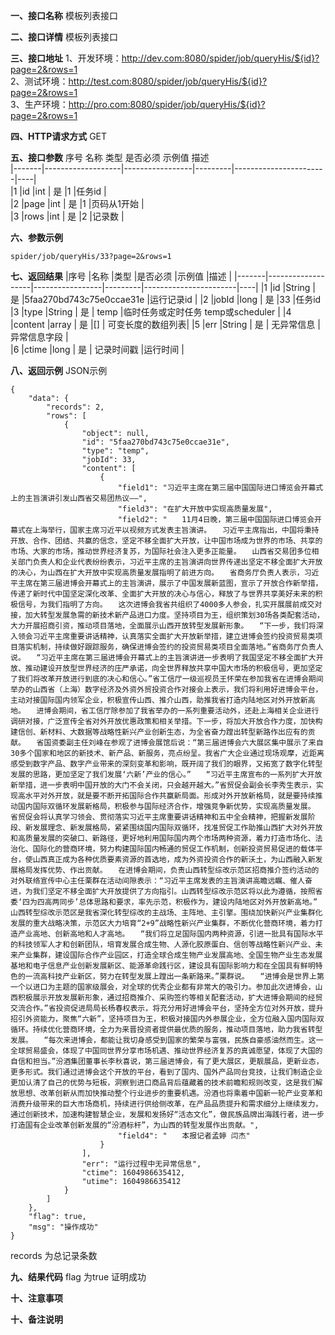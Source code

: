 **一、接口名称**
模板列表接口  

**二、接口详情**
模板列表接口  

**三、接口地址**
1、开发环境：http://dev.com:8080/spider/job/queryHis/${id}?page=2&rows=1       
2、测试环境：http://test.com:8080/spider/job/queryHis/${id}?page=2&rows=1       
3、生产环境：http://pro.com:8080/spider/job/queryHis/${id}?page=2&rows=1       

**四、HTTP请求方式**
GET

**五、接口参数**
序号	名称	类型	是否必须	示例值	描述  
|-------|-------------------|-----------------|---------|-----------------------|----|  
|1	|id	            |int             | 是	        |1	                    |任务id |  
|2	|page	            |int             | 是	        |1	                    |页码从1开始 |  
|3	|rows	     |int          | 是	        |2                    |记录数 |  


**六、参数示例**


    spider/job/queryHis/33?page=2&rows=1    

**七、返回结果**
|序号	|名称	            |类型              |是否必须	|示例值	                |描述 |
|-------|-------------------|-----------------|---------|-----------------------|----|
|1	|id	            |String             | 是	        |5faa270bd743c75e0ccae31e	                    |运行记录id |
|2	|jobId	     |long          | 是	        |33                    |任务id
|3  |type  |String          | 是         |    temp        |临时任务或定时任务 temp或scheduler | 
|4	|content	     |array          | 是	        |[]                   | 可变长度的数组列表|
|5  |err  |String          | 是         |    无异常信息        |异常信息字段 |  
|6  |ctime  |long          | 是         |    记录时间戳        |运行时间 |  

**八、返回示例**
JSON示例  

  
    {
        "data": {
            "records": 2,
            "rows": [
                {
                    "object": null,
                    "id": "5faa270bd743c75e0ccae31e",
                    "type": "temp",
                    "jobId": 33,
                    "content": [
                        {
                            "field1": "习近平主席在第三届中国国际进口博览会开幕式上的主旨演讲引发山西省交易团热议——",
                            "field3": "在扩大开放中实现高质量发展",
                            "field2": "　　11月4日晚，第三届中国国际进口博览会开幕式在上海举行，国家主席习近平以视频方式发表主旨演讲。　　习近平主席指出，中国将秉持开放、合作、团结、共赢的信念，坚定不移全面扩大开放，让中国市场成为世界的市场、共享的市场、大家的市场，推动世界经济复苏，为国际社会注入更多正能量。　　山西省交易团多位相关部门负责人和企业代表纷纷表示，习近平主席的主旨演讲向世界传递出坚定不移全面扩大开放的决心，为山西在扩大开放中实现高质量发展指明了前进方向。　　省商务厅负责人表示，习近平主席在第三届进博会开幕式上的主旨演讲，展示了中国发展新蓝图，宣示了开放合作新举措，传递了新时代中国坚定深化改革、全面扩大开放的决心与信心，释放了与世界共享美好未来的积极信号，为我们指明了方向。　　这次进博会我省共组织了4000多人参会，扎实开展展前成交对接，加大转型发展急需的新技术新产品进口力度。坚持项目为王，组织策划30场各类配套活动，大力开展招商引资，推动项目落地，全面展示山西开放转型发展新形象。　　“下一步，我们将深入领会习近平主席重要讲话精神，认真落实全面扩大开放新举措，建立进博会签约投资贸易类项目落实机制，持续做好跟踪服务，确保进博会签约的投资贸易类项目全面落地。”省商务厅负责人说。　　“习近平主席在第三届进博会开幕式上的主旨演讲进一步表明了我国坚定不移全面扩大开放、推动建设开放型世界经济的庄严承诺，向全世界释放共享中国大市场的积极信号，更加坚定了我们将改革开放进行到底的决心和信心。”省工信厅一级巡视员王怀荣在参加我省在进博会期间举办的山西省（上海）数字经济及外资外贸投资合作对接会上表示，我们将利用好进博会平台，主动对接国际国内领军企业，积极宣传山西、推介山西，助推我省打造内陆地区对外开放新高地。　　进博会期间，省工信厅除参加了我省举办的一系列重要活动外，还赴上海相关企业进行调研对接，广泛宣传全省对外开放优惠政策和相关举措。下一步，将加大开放合作力度，加快构建信创、新材料、大数据等战略性新兴产业创新生态，为全省奋力蹚出转型新路作出应有的贡献。　　省国资委副主任刘峰在参观了进博会展馆后说：“第三届进博会六大展区集中展示了来自30多个国家和地区的新技术、新产品、新服务，亮点纷呈。我省广大企业通过现场观摩，近距离感受到数字产品、数字产业带来的深刻变革和影响，既开阔了我们的眼界，又拓宽了数字化转型发展的思路，更加坚定了我们发展‘六新’产业的信心。”　　“习近平主席宣布的一系列扩大开放新举措，进一步表明中国开放的大门不会关闭，只会越开越大。”省贸促会副会长李秀生表示，实现高水平对外开放，就是要不断开拓国际合作共赢新局面。形成对外开放新格局，就是要持续推动国内国际双循环发展新格局，积极参与国际经济合作，增强竞争新优势，实现高质量发展。　　省贸促会将认真学习领会、贯彻落实习近平主席重要讲话精神和五中全会精神，把握新发展阶段、新发展理念、新发展格局，紧紧围绕国内国际双循环，找准贸促工作助推山西扩大对外开放和高质量发展的突破口、新路径，更好地利用国际国内两个市场两种资源，着力打造市场化、法治化、国际化的营商环境，努力构建国际国内畅通的贸促工作机制，创新投资贸易促进的载体平台，使山西真正成为各种优质要素资源的首选地，成为外资投资合作的新沃土，为山西融入新发展格局发挥优势、作出贡献。　　在进博会期间，负责山西转型综改示范区招商推介签约活动的对外联络宣传中心主任栗群在活动间隙表示：“习近平主席发表的主旨演讲高瞻远瞩、催人奋进，为我们坚定不移全面扩大开放提供了方向指引。山西转型综改示范区将以此为遵循，按照省委‘四为四高两同步’总体思路和要求，率先示范，积极作为，建设内陆地区对外开放新高地。”　　山西转型综改示范区是我省深化转型综改的主战场、主阵地、主引擎。围绕加快新兴产业集群化发展的重大战略决策，示范区大力培育“2+9”战略性新兴产业集群，不断优化营商环境，着力打造产业高地、创新高地和人才高地。　　“我们将立足国际国内两种资源，引进一批具有国际水平的科技领军人才和创新团队，培育发展合成生物、人源化胶原蛋白、信创等战略性新兴产业、未来产业集群，建设国际合作产业园区，打造全球合成生物产业发展高地、全国生物产业生态发展基地和电子信息产业创新发展新区、能源革命践行区，建设具有国际影响力和在全国具有鲜明特色的一流高科技产业新区，努力在转型发展上蹚出一条新路来。”栗群说。　　“进博会是世界上第一个以进口为主题的国家级展会，对全球的优秀企业都有非常大的吸引力。参加此次进博会，山西积极展示开放发展新形象，通过招商推介、采购签约等相关配套活动，扩大进博会期间的经贸交流合作。”省投资促进局局长杨春权表示，将充分用好进博会平台，坚持全方位对外开放，提升招引外资能力，聚焦“六新”，坚持项目为王，积极对接国内外参展企业，全方位融入国内国际双循环。持续优化营商环境，全力为来晋投资者提供最优质的服务，推动项目落地，助力我省转型发展。　　“每次来进博会，都能让我切身感受到国家的繁荣与富强，民族自豪感油然而生。这一全球贸易盛会，体现了中国同世界分享市场机遇、推动世界经济复苏的真诚愿望，体现了大国的自信和担当。”汾酒集团董事长李秋喜说，第三届进博会，有了更大展区，更靓展品，更新业态，更多形式。我们通过进博会这个开放的平台，看到了国内、国外产品同台竞技，让我们制造企业更加认清了自己的优势与短板，洞察到进口商品背后蕴藏着的技术前瞻和规则改变，这是我们解放思想、改革创新从而加快推动整个行业进步的重要机遇。汾酒也将乘着中国新一轮产业变革和消费升级带来的巨大市场商机，持续进行供给侧改革，在产品品质提升和需求细分上继续发力，通过创新技术，加速构建智慧企业，发展和发扬好“活态文化”，做民族品牌出海践行者，进一步打造国有企业改革创新发展的“汾酒标杆”，为山西的转型发展作出贡献。",
                            "field4": "　　本报记者孟婷 闫杰"
                        }
                    ],
                    "err": "运行过程中无异常信息",
                    "ctime": 1604986635412,
                    "utime": 1604986635412
                }
            ]
        },
        "flag": true,
        "msg": "操作成功"
    }
    
records 为总记录条数    

**九、结果代码**
flag 为true 证明成功

**十、注意事项**

**十、备注说明**
